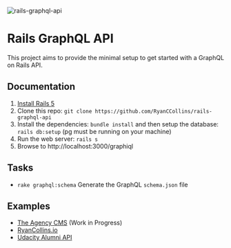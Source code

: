 ![rails-graphql-api](https://user-images.githubusercontent.com/13810084/29590491-212f2a20-8768-11e7-86e6-4bdbfb5d8594.png)

# Rails GraphQL API
This project aims to provide the minimal setup to get started with a GraphQL on Rails API.

## Documentation
1. [Install Rails 5](http://railsapps.github.io/installrubyonrails-mac.html)
2. Clone this repo: `git clone https://github.com/RyanCCollins/rails-graphql-api`
3. Install the dependencies: `bundle install` and then setup the database: `rails db:setup` (pg must be running on your machine)
4. Run the web server: `rails s`
5. Browse to http://localhost:3000/graphiql

## Tasks
- `rake graphql:schema` Generate the GraphQL `schema.json` file

## Examples
- [The Agency CMS](https://github.com/RyanCCollins/the-agency) (Work in Progress)
- [RyanCollins.io](https://github.com/RyanCCollins/ryancollinsio)
- [Udacity Alumni API](https://github.com/udacityalumni/udacity-alumni-api)
